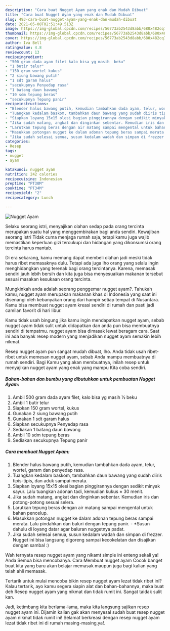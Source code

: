 ```yaml
---
description: "Cara buat Nugget Ayam yang enak dan Mudah Dibuat"
title: "Cara buat Nugget Ayam yang enak dan Mudah Dibuat"
slug: 493-cara-buat-nugget-ayam-yang-enak-dan-mudah-dibuat
date: 2021-05-08T02:51:49.513Z
image: https://img-global.cpcdn.com/recipes/56773ab2543d8abb/680x482cq70/nugget-ayam-foto-resep-utama.jpg
thumbnail: https://img-global.cpcdn.com/recipes/56773ab2543d8abb/680x482cq70/nugget-ayam-foto-resep-utama.jpg
cover: https://img-global.cpcdn.com/recipes/56773ab2543d8abb/680x482cq70/nugget-ayam-foto-resep-utama.jpg
author: Iva Bell
ratingvalue: 4.8
reviewcount: 13
recipeingredient:
- "500 gram dada ayam filet kalo bisa yg masih  beku"
- "1 butir telur"
- "150 gram wortel kukus"
- "2 siung bawang putih"
- "1 sdt garam halus"
- "secukupnya Penyedap rasa"
- "1 batang daun bawang"
- "10 sdm tepung beras"
- "secukupnya Tepung panir"
recipeinstructions:
- "Blender halus bawang putih, kemudian tambahkan dada ayam, telur, wortel, garam dan penyedap rasa."
- "Tuangkan kedalam baskom, tambahkan daun bawang yang sudah diiris tipis-tipis, dan aduk sampai merata."
- "Siapkan loyang 15x15 olesi bagian pinggirannya dengan sedikit minyak sayur. Lalu tuangkan adonan tadi, kemudian kukus ± 30 menit."
- "Jika sudah matang, angkat dan dinginkan sebentar. Kemudian iris dan potong-potong sesuai selera."
- "Larutkan tepung beras dengan air matang sampai mengental untuk bahan pencelup."
- "Masukkan potongan nugget ke dalam adonan tepung beras sampai merata. Lalu pindahkan dan baluri dengan tepung panir. *Susun dahulu di loyang datar agar baluran nuggetnya padat."
- "Jika sudah selesai semua, susun kedalam wadah dan simpan di frezzer. Nugget ini bisa langsung digoreng sampai kecokelatan dan disajikan dengan sambal :)"
categories:
- Resep
tags:
- nugget
- ayam

katakunci: nugget ayam 
nutrition: 242 calories
recipecuisine: Indonesian
preptime: "PT30M"
cooktime: "PT34M"
recipeyield: "2"
recipecategory: Lunch

---
```



![Nugget Ayam](https://img-global.cpcdn.com/recipes/56773ab2543d8abb/680x482cq70/nugget-ayam-foto-resep-utama.jpg)

Selaku seorang istri, menyajikan olahan sedap pada orang tercinta merupakan suatu hal yang menggembirakan bagi anda sendiri. Kewajiban seorang istri Tidak cuma menjaga rumah saja, tetapi kamu juga wajib memastikan keperluan gizi tercukupi dan hidangan yang dikonsumsi orang tercinta harus mantab.

Di era  sekarang, kamu memang dapat membeli olahan jadi meski tidak harus ribet memasaknya dulu. Tetapi ada juga lho orang yang selalu ingin menghidangkan yang terenak bagi orang tercintanya. Karena, memasak sendiri jauh lebih bersih dan kita juga bisa menyesuaikan makanan tersebut sesuai masakan kesukaan orang tercinta. 



Mungkinkah anda adalah seorang penggemar nugget ayam?. Tahukah kamu, nugget ayam merupakan makanan khas di Indonesia yang saat ini disenangi oleh kebanyakan orang dari hampir setiap tempat di Nusantara. Kamu bisa membuat nugget ayam kreasi sendiri di rumah dan pasti jadi camilan favorit di hari libur.

Kamu tidak usah bingung jika kamu ingin mendapatkan nugget ayam, sebab nugget ayam tidak sulit untuk didapatkan dan anda pun bisa membuatnya sendiri di tempatmu. nugget ayam bisa dimasak lewat beragam cara. Saat ini ada banyak resep modern yang menjadikan nugget ayam semakin lebih nikmat.

Resep nugget ayam pun sangat mudah dibuat, lho. Anda tidak usah ribet-ribet untuk memesan nugget ayam, sebab Anda mampu membuatnya di rumah sendiri. Bagi Kamu yang akan membuatnya, inilah resep untuk menyajikan nugget ayam yang enak yang mampu Kita coba sendiri.

<!--inarticleads1-->

##### Bahan-bahan dan bumbu yang dibutuhkan untuk pembuatan Nugget Ayam:

1. Ambil 500 gram dada ayam filet, kalo bisa yg masih ½ beku
1. Ambil 1 butir telur
1. Siapkan 150 gram wortel, kukus
1. Gunakan 2 siung bawang putih
1. Gunakan 1 sdt garam halus
1. Siapkan secukupnya Penyedap rasa
1. Sediakan 1 batang daun bawang
1. Ambil 10 sdm tepung beras
1. Sediakan secukupnya Tepung panir




<!--inarticleads2-->

##### Cara membuat Nugget Ayam:

1. Blender halus bawang putih, kemudian tambahkan dada ayam, telur, wortel, garam dan penyedap rasa.
1. Tuangkan kedalam baskom, tambahkan daun bawang yang sudah diiris tipis-tipis, dan aduk sampai merata.
1. Siapkan loyang 15x15 olesi bagian pinggirannya dengan sedikit minyak sayur. Lalu tuangkan adonan tadi, kemudian kukus ± 30 menit.
1. Jika sudah matang, angkat dan dinginkan sebentar. Kemudian iris dan potong-potong sesuai selera.
1. Larutkan tepung beras dengan air matang sampai mengental untuk bahan pencelup.
1. Masukkan potongan nugget ke dalam adonan tepung beras sampai merata. Lalu pindahkan dan baluri dengan tepung panir. - *Susun dahulu di loyang datar agar baluran nuggetnya padat.
1. Jika sudah selesai semua, susun kedalam wadah dan simpan di frezzer. Nugget ini bisa langsung digoreng sampai kecokelatan dan disajikan dengan sambal :)




Wah ternyata resep nugget ayam yang nikamt simple ini enteng sekali ya! Anda Semua bisa mencobanya. Cara Membuat nugget ayam Cocok banget buat kita yang baru akan belajar memasak maupun juga bagi kalian yang telah ahli memasak.

Tertarik untuk mulai mencoba bikin resep nugget ayam lezat tidak ribet ini? Kalau tertarik, ayo kamu segera siapin alat dan bahan-bahannya, maka buat deh Resep nugget ayam yang nikmat dan tidak rumit ini. Sangat taidak sulit kan. 

Jadi, ketimbang kita berlama-lama, maka kita langsung sajikan resep nugget ayam ini. Dijamin kalian gak akan menyesal sudah buat resep nugget ayam nikmat tidak rumit ini! Selamat berkreasi dengan resep nugget ayam lezat tidak ribet ini di rumah masing-masing,ya!.

